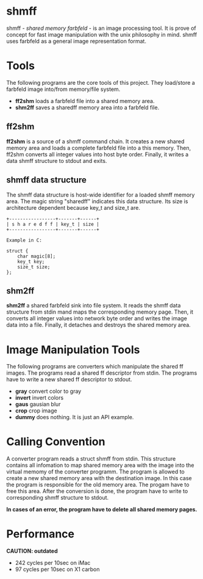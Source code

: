 # shmff

shmff - *shared memory farbfeld* - is an image processing tool.
It is prove of concept for fast image manipulation with the unix philosophy in
mind.
shmff uses farbfeld as a general image representation format.

# Tools

The following programs are the core tools of this project.
They load/store a farbfeld image into/from memory/file system.

 * **ff2shm** loads a farbfeld file into a shared memory area.
 * **shm2ff** saves a sharedff memory area into a farbfeld file.

## ff2shm

**ff2shm** is a source of a shmff command chain.
It creates a new shared memory area and loads a complete farbfeld file into a
this memory.
Then, ff2shm converts all integer values into host byte order.
Finally, it writes a data shmff structure to stdout and exits.

## shmff data structure

The shmff data structure is host-wide identifier for a loaded shmff memory
area.
The magic string "sharedff" indicates this data structure.
Its size is architecture dependent because key\_t and size\_t are.

```
+-----------------+-------+------+
| s h a r e d f f | key_t | size |
+-----------------+-------+------+

Example in C:

struct {
	char magic[8];
	key_t key;
	size_t size;
};
```

## shm2ff

**shm2ff** a shared farbfeld sink into file system.
It reads the shmff data structure from stdin mand maps the corresponding
memory page.
Then, it converts all integer values into network byte order and writes the
image data into a file.
Finally, it detaches and destroys the shared memory area.

# Image Manipulation Tools

The following programs are converters which manipulate the shared ff images.
The programs read a shared ff descriptor from stdin.
The programs have to write a new shared ff descriptor to stdout.

 * **gray** convert color to gray
 * **invert** invert colors
 * **gaus** gausian blur
 * **crop** crop image
 * **dummy** does nothing.  It is just an API example.

# Calling Convention

A converter program reads a struct shmff from stdin.
This structure contains all infomation to map shared memory area with the image
into the virtual memomy of the converter programm.
The program is allowed to create a new shared memory area with the destination
image.
In this case the program is responsible for the old memory area.
The progam have to free this area.
After the conversion is done, the program have to write to corresponding shmff
structure to stdout.

**In cases of an error, the program have to delete all shared memory pages.**

# Performance

**CAUTION: outdated**

 * 242 cycles per 10sec on iMac
 *  97 cycles per 10sec on X1 carbon
